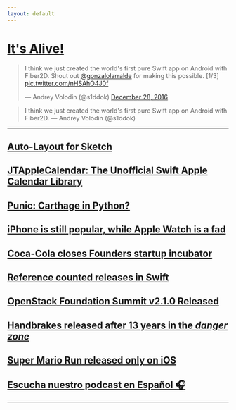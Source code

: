 ```yaml
---
layout: default
---
```


# [It's Alive!](https://github.com/s1ddok/Fiber2D)

<blockquote class="twitter-video" data-lang="en"><p lang="en" dir="ltr">I think we just created the world&#39;s first pure Swift app on Android with Fiber2D. Shout out <a href="https://twitter.com/gonzalolarralde">@gonzalolarralde</a> for making this possible. [1/3] <a href="https://t.co/nHSAhO4J0f">pic.twitter.com/nHSAhO4J0f</a></p>&mdash; Andrey Volodin (@s1ddok) <a href="https://twitter.com/s1ddok/status/814218861314736129">December 28, 2016</a></blockquote> <script async src="//platform.twitter.com/widgets.js" charset="utf-8"></script>

> I think we just created the world's first pure Swift app on Android with Fiber2D. — Andrey Volodin (@s1ddok)

---

## [Auto-Layout for Sketch](https://medium.com/sketch-app-sources/introducing-auto-layout-for-sketch-24e7b5d068f9#.65wr6hfs9)

## [JTAppleCalendar: The Unofficial Swift Apple Calendar Library](https://github.com/patchthecode/JTAppleCalendar)

## [Punic: Carthage in Python?](https://github.com/schwa/punic)

## [iPhone is still popular, while Apple Watch is a fad](https://techcrunch.com/2016/12/29/iphone-7-was-a-top-holiday-gift-but-apple-watch-is-fading/)

## [Coca-Cola closes Founders startup incubator](https://techcrunch.com/2016/12/29/coca-cola-reportedly-closes-founders-startup-incubator/)

## [Reference counted releases in Swift](https://www.cocoawithlove.com/blog/resources-releases-reentrancy.html)

## [OpenStack Foundation Summit v2.1.0 Released](https://github.com/OpenStack-mobile/summit-app-ios/releases/tag/2.1.0)

## [Handbrakes released after 13 years in the *danger zone*](http://www.macrumors.com/2016/12/27/video-converter-handbrake-1-0-released-for-mac/)

## [Super Mario Run released only on iOS](http://www.macworld.com/article/3151403/ios/super-mario-run-brings-nintendos-classic-fun-to-iosand-yes-its-totally-worth-10.html)

## [Escucha nuestro podcast en Español 🎧](http://www.cocoalima.com/mainswift)

---


